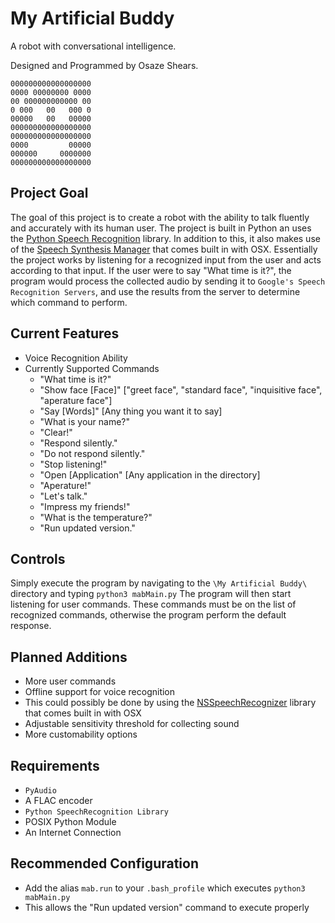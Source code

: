 My Artificial Buddy
===================
A robot with conversational intelligence.

Designed and Programmed by Osaze Shears.
```
000000000000000000
0000 00000000 0000
00 000000000000 00
0 000   00   000 0
00000   00   00000
000000000000000000
000000000000000000
0000         00000
000000     0000000
000000000000000000
```

Project Goal
------------
The goal of this project is to create a robot with the ability to talk fluently and accurately with its human user. The project is built in Python an uses the [Python Speech Recognition](https://pypi.python.org/pypi/SpeechRecognition/) library. In addition to this, it also makes use of the  [Speech Synthesis Manager](https://developer.apple.com/library/mac/documentation/Darwin/Reference/ManPages/man1/say.1.html) that comes built in with OSX. Essentially the project works by listening for a recognized input from the user and acts according to that input. If the user were to say "What time is it?", the program would process the collected audio by sending it to `Google's Speech Recognition Servers`, and use the results from the server to determine which command to perform.



Current Features
----------------
* Voice Recognition Ability
* Currently Supported Commands
  * "What time is it?"
  * "Show face [Face]" ["greet face", "standard face", "inquisitive face", "aperature face"]
  * "Say [Words]" [Any thing you want it to say]
  * "What is your name?"
  * "Clear!"
  * "Respond silently."
  * "Do not respond silently."
  * "Stop listening!"
  * "Open [Application" [Any application in the directory]
  * "Aperature!"
  * "Let's talk."
  * "Impress my friends!"
  * "What is the temperature?"
  * "Run updated version."
  

Controls
--------
Simply execute the program by navigating to the `\My Artificial Buddy\` directory and typing `python3 mabMain.py` The program will then start listening for user commands. These commands must be on the list of recognized commands, otherwise the program perform the default response.


Planned Additions
-----------------
* More user commands
* Offline support for voice recognition
 * This could possibly be done by using the [NSSpeechRecognizer](https://developer.apple.com/library/mac/documentation/Cocoa/Conceptual/Speech/Articles/RecognizeSpeech.html) library that comes built in with OSX
* Adjustable sensitivity threshold for collecting sound
* More customability options


Requirements
------------
* `PyAudio`
* A FLAC encoder
* `Python SpeechRecognition Library`
* POSIX Python Module
* An Internet Connection

Recommended Configuration
-------------------------
* Add the alias `mab.run` to your `.bash_profile` which executes `python3 mabMain.py`
 * This allows the "Run updated version" command to execute properly
